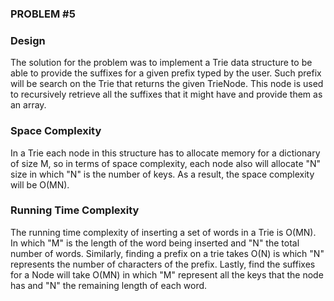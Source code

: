 ### PROBLEM #5

### Design
The solution for the problem was to implement a Trie data structure to be able to provide the suffixes for a given 
prefix typed by the user. Such prefix will be search on the Trie that returns the given TrieNode. This node is used to 
recursively retrieve all the suffixes that it might have and provide them as an array. 

### Space Complexity
In a Trie each node in this structure has to allocate memory for a dictionary of size M, so in terms of space 
complexity, each node also will allocate "N" size in which "N" is the number of keys. As a result, the space complexity 
will be O(MN).

### Running Time Complexity
The running time complexity of inserting a set of words in a Trie is O(MN). In which "M" is the length of the word being
inserted and "N" the total number of words. Similarly, finding a prefix on a trie takes O(N) is which "N" represents the 
number of characters of the prefix. Lastly, find the suffixes for a Node will take O(MN) in which "M" represent all the 
keys that the node has and "N" the remaining length of each word.
 